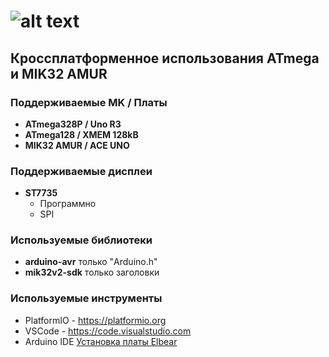 # ![alt text](https://elron.tech/wp-content/uploads/2024/07/photo_2024-07-02_15-28-41_crop.jpg)

## Кроссплатформенное использования ATmega и MIK32 AMUR

### Поддерживаемые MK / Платы

+ **ATmega328P / Uno R3**
+ **ATmega128 / XMEM 128kB**
+ **MIK32 AMUR / ACE UNO**

### Поддерживаемые дисплеи

+ **ST7735**
  + Программно
  + SPI

### Используемые библиотеки

+ **arduino-avr** только "Arduino.h"
+ **mik32v2-sdk** только заголовки

### Используемые инструменты

+ PlatformIO - <https://platformio.org>
+ VSCode - <https://code.visualstudio.com>
+ Arduino IDE [Установка платы Elbear](https://elron.tech/files/package_elbear_beta_index.json)
